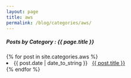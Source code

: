 ```yaml
---
layout: page
title: aws
permalink: /blog/categories/aws/
---
```


<h5> Posts by Category : {{ page.title }} </h5>

<div class="card">
{% for post in site.categories.aws %}
 <li class="category-posts"><span>{{ post.date | date_to_string }}</span> &nbsp; <a href="{{ post.url }}">{{ post.title }}</a></li>
{% endfor %}
</div>